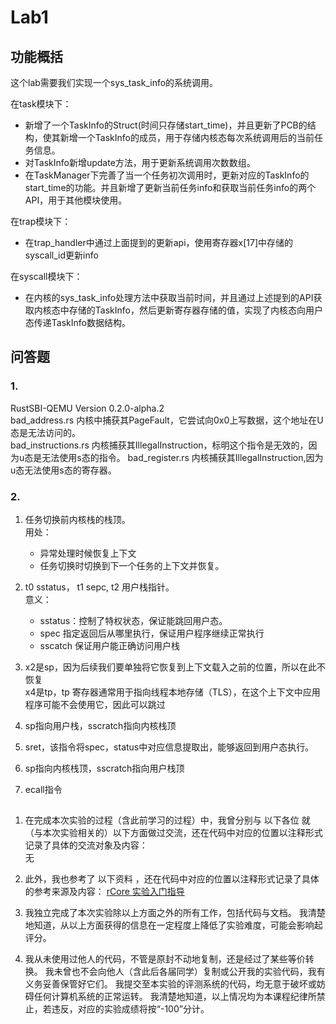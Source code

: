 # Lab1

## 功能概括
这个lab需要我们实现一个sys_task_info的系统调用。

在task模块下：
- 新增了一个TaskInfo的Struct(时间只存储start_time)，并且更新了PCB的结构，使其新增一个TaskInfo的成员，用于存储内核态每次系统调用后的当前任务信息。 
- 对TaskInfo新增update方法，用于更新系统调用次数数组。
- 在TaskManager下完善了当一个任务初次调用时，更新对应的TaskInfo的start_time的功能。并且新增了更新当前任务info和获取当前任务info的两个API，用于其他模块使用。

在trap模块下：
- 在trap_handler中通过上面提到的更新api，使用寄存器x[17]中存储的syscall_id更新info

在syscall模块下：
- 在内核的sys_task_info处理方法中获取当前时间，并且通过上述提到的API获取内核态中存储的TaskInfo，然后更新寄存器存储的值，实现了内核态向用户态传递TaskInfo数据结构。


## 问答题

### 1.
RustSBI-QEMU Version 0.2.0-alpha.2  
bad_address.rs 内核中捕获其PageFault，它尝试向0x0上写数据，这个地址在U态是无法访问的。  
bad_instructions.rs 内核捕获其IllegalInstruction，标明这个指令是无效的，因为u态是无法使用s态的指令。 
bad_register.rs 内核捕获其IllegalInstruction,因为u态无法使用s态的寄存器。  

### 2.
1.  任务切换前内核栈的栈顶。  
    用处：
    - 异常处理时候恢复上下文
    - 任务切换时切换到下一个任务的上下文并恢复。
2.  t0 sstatus， t1 sepc, t2 用户栈指针。  
意义：  
    - sstatus：控制了特权状态，保证能跳回用户态。  
    - spec 指定返回后从哪里执行，保证用户程序继续正常执行
    - sscatch 保证用户能正确访问用户栈
3.  x2是sp，因为后续我们要单独将它恢复到上下文载入之前的位置，所以在此不恢复  
x4是tp，tp 寄存器通常用于指向线程本地存储（TLS），在这个上下文中应用程序可能不会使用它，因此可以跳过  

4. sp指向用户栈，sscratch指向内核栈顶

5. sret，该指令将spec，status中对应信息提取出，能够返回到用户态执行。

6. sp指向内核栈顶，sscratch指向用户栈顶

7. ecall指令


##
1. 在完成本次实验的过程（含此前学习的过程）中，我曾分别与 以下各位 就（与本次实验相关的）以下方面做过交流，还在代码中对应的位置以注释形式记录了具体的交流对象及内容：  
无

2. 此外，我也参考了 以下资料 ，还在代码中对应的位置以注释形式记录了具体的参考来源及内容：
[rCore 实验入门指导](https://blog.ideawand.com/2022/11/18/rcore_tutorial/os-camp-2022-winter-riscv/#more)  

3. 我独立完成了本次实验除以上方面之外的所有工作，包括代码与文档。 我清楚地知道，从以上方面获得的信息在一定程度上降低了实验难度，可能会影响起评分。

4. 我从未使用过他人的代码，不管是原封不动地复制，还是经过了某些等价转换。 我未曾也不会向他人（含此后各届同学）复制或公开我的实验代码，我有义务妥善保管好它们。 我提交至本实验的评测系统的代码，均无意于破坏或妨碍任何计算机系统的正常运转。 我清楚地知道，以上情况均为本课程纪律所禁止，若违反，对应的实验成绩将按“-100”分计。
